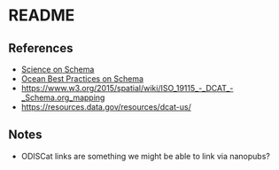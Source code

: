 # README

## References

* [Science on Schema](https://github.com/ESIPFed/science-on-schema.org//)
* [Ocean Best Practices on Schema](https://github.com/adamml/ocean-best-practices-on-schema)
* https://www.w3.org/2015/spatial/wiki/ISO_19115_-_DCAT_-_Schema.org_mapping
* https://resources.data.gov/resources/dcat-us/


## Notes

* ODISCat links are something we might be able to link via nanopubs?
